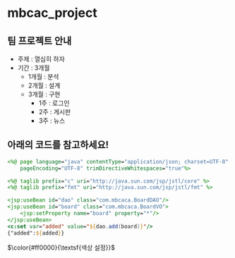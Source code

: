 # mbcac_project

## 팀 프로젝트 안내
* 주제 : 열심히 하자
* 기간 : 3개월
  + 1개월 : 분석
  + 2개월 : 설계
  + 3개월 : 구현
    - 1주 : 로그인
    - 2주 : 게시판
    - 3주 : 뉴스

## 아래의 코드를 참고하세요!
```jsp
<%@ page language="java" contentType="application/json; charset=UTF-8"
    pageEncoding="UTF-8" trimDirectiveWhitespaces="true"%>

<%@ taglib prefix="c" uri="http://java.sun.com/jsp/jstl/core" %>
<%@ taglib prefix="fmt" uri="http://java.sun.com/jsp/jstl/fmt" %>

<jsp:useBean id="dao" class="com.mbcaca.BoardDAO"/>
<jsp:useBean id="board" class="com.mbcaca.BoardVO">
	<jsp:setProperty name="board" property="*"/>
</jsp:useBean>
<c:set var="added" value="${dao.add(board)}"/>
{"added":${added}}
```
$\color{#ff0000}{\textsf{색상 설정}}$

